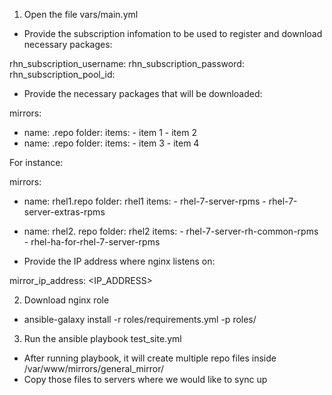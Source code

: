 
1. Open the file vars/main.yml

- Provide the subscription infomation to be used to register and download necessary packages:

rhn_subscription_username: <username>
rhn_subscription_password: <password>
rhn_subscription_pool_id: <poolID>

- Provide the necessary packages that will be downloaded:

mirrors:
  - name: <name>.repo
    folder: <folder1>
    items:
        - item 1
        - item 2
  - name: <name>.repo
    folder: <folder2>
    items:
    	- item 3
    	- item 4

 For instance:

 mirrors:
  - name: rhel1.repo
    folder: rhel1
    items:
        - rhel-7-server-rpms
        - rhel-7-server-extras-rpms
        
  - name: rhel2. repo
    folder: rhel2
    items:
    	- rhel-7-server-rh-common-rpms
        - rhel-ha-for-rhel-7-server-rpms

- Provide the IP address where nginx listens on:

mirror_ip_address: <IP_ADDRESS>

2. Download nginx role

- ansible-galaxy install -r roles/requirements.yml -p roles/

3. Run the ansible playbook test_site.yml

- After running playbook, it will create multiple repo files inside /var/www/mirrors/general_mirror/
- Copy those files to servers where we would like to sync up
